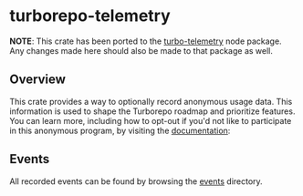 # turborepo-telemetry

**NOTE**:
This crate has been ported to the [turbo-telemetry](https://github.com/vercel/turborepo/blob/main/crates/turborepo-telemetry) node package.
Any changes made here should also be made to that package as well.

## Overview

This crate provides a way to optionally record anonymous usage data.
This information is used to shape the Turborepo roadmap and prioritize features. You can learn more, including how to opt-out if you'd not like to participate in this anonymous program, by visiting the [documentation](https://turbo.build/docs/telemetry):

## Events

All recorded events can be found by browsing the [events](./src/events) directory.
